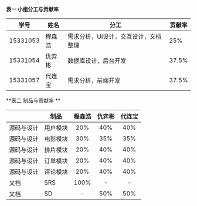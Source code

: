 **表一 小组分工与贡献率**

| 学号       | 姓名   | 分工                  | 贡献率   |
| -------- | ---- | ------------------- | ----- |
| 15331053 | 程森浩  | 需求分析，UI设计，交互设计，文档整理 | 25%   |
| 15331054 | 仇弈彬  | 数据库设计，后台开发          | 37.5% |
| 15331057 | 代连宝  | 需求分析，前端开发           | 37.5% |

**表二 制品与贡献率 **

|       | 制品   | 程森浩  | 仇弈彬  | 代连宝  |
| :---- | ---- | :--: | :--: | :--: |
| 源码与设计 | 用户模块 | 20%  | 40%  | 40%  |
| 源码与设计 | 电影模块 | 30%  | 35%  | 35%  |
| 源码与设计 | 排片模块 | 20%  | 40%  | 40%  |
| 源码与设计 | 订单模块 | 20%  | 40%  | 40%  |
| 源码与设计 | 评论模块 | 20%  | 40%  | 40%  |
| 文档    | SRS  | 100% |  -   |  -   |
| 文档    | SD   |  -   | 50%  | 50%  |

